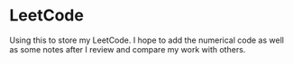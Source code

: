 # LeetCode
Using this to store my LeetCode. I hope to add the numerical code as well as some notes after I review and compare my work with others.